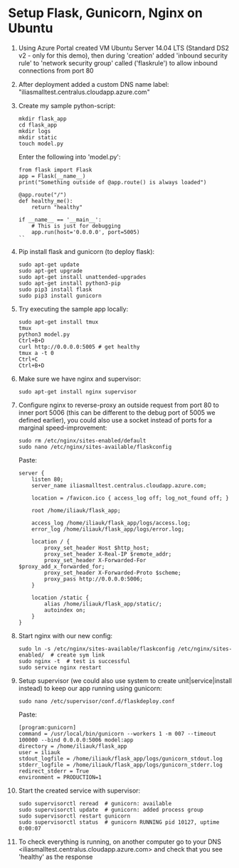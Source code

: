 # Setup Flask, Gunicorn, Nginx on Ubuntu 

1. Using Azure Portal created VM Ubuntu Server 14.04 LTS (Standard DS2 v2 - only for this demo), then during 'creation' added 'inbound security rule' to 'network security group' called ('flaskrule') to allow inbound connections from port 80

2. After deployment added a custom DNS name label: "iliasmalltest.centralus.cloudapp.azure.com"

3. Create my sample python-script:
	```
	mkdir flask_app
	cd flask_app
	mkdir logs
	mkdir static
	touch model.py
	```
	Enter the following into 'model.py':
	```
	from flask import Flask
	app = Flask(__name__)
	print("Something outside of @app.route() is always loaded")

	@app.route("/")
	def healthy_me():
		return "healthy"

	if __name__ == '__main__':
		# This is just for debugging
		app.run(host='0.0.0.0', port=5005)
	``

4. Pip install flask and gunicorn (to deploy flask):
	```
	sudo apt-get update
	sudo apt-get upgrade
	sudo apt-get install unattended-upgrades
	sudo apt-get install python3-pip
	sudo pip3 install flask
	sudo pip3 install gunicorn
	```

5. Try executing the sample app locally:
	```
	sudo apt-get install tmux
	tmux
	python3 model.py
	Ctrl+B+D
	curl http://0.0.0.0:5005 # get healthy
	tmux a -t 0
	Ctrl+C
	Ctrl+B+D

6. Make sure we have nginx and supervisor:
	```
	sudo apt-get install nginx supervisor
	```
7. Configure nginx to reverse-proxy an outside request from port 80 to inner port 5006 (this can be different to the debug port of 5005 we defined earlier), you could also use a socket instead of ports for a marginal speed-improvement:
	```
	sudo rm /etc/nginx/sites-enabled/default
	sudo nano /etc/nginx/sites-available/flaskconfig
	```
	Paste:
	```
	server {
	    listen 80;
	    server_name iliasmalltest.centralus.cloudapp.azure.com;

	    location = /favicon.ico { access_log off; log_not_found off; }

	    root /home/iliauk/flask_app;

	    access_log /home/iliauk/flask_app/logs/access.log;
	    error_log /home/iliauk/flask_app/logs/error.log;

	    location / {
	        proxy_set_header Host $http_host;
	        proxy_set_header X-Real-IP $remote_addr;
	        proxy_set_header X-Forwarded-For $proxy_add_x_forwarded_for;
	        proxy_set_header X-Forwarded-Proto $scheme;
	        proxy_pass http://0.0.0.0:5006;
	    }

	    location /static {
	        alias /home/iliauk/flask_app/static/;
	        autoindex on;
	    }
	}
	```
8. Start nginx with our new config:
	```
	sudo ln -s /etc/nginx/sites-available/flaskconfig /etc/nginx/sites-enabled/  # create sym link
	sudo nginx -t  # test is successful 
	sudo service nginx restart
	```

8. Setup supervisor (we could also use system to create unit|service|install instead) to keep our app running using gunicorn:
	```
	sudo nano /etc/supervisor/conf.d/flaskdeploy.conf
	```
	Paste:
	```
	[program:gunicorn]
	command = /usr/local/bin/gunicorn --workers 1 -m 007 --timeout 100000 --bind 0.0.0.0:5006 model:app
	directory = /home/iliauk/flask_app
	user = iliauk
	stdout_logfile = /home/iliauk/flask_app/logs/gunicorn_stdout.log
	stderr_logfile = /home/iliauk/flask_app/logs/gunicorn_stderr.log
	redirect_stderr = True
	environment = PRODUCTION=1
	```

9. Start the created service with supervisor:
	```
   	sudo supervisorctl reread  # gunicorn: available
    sudo supervisorctl update  # gunicorn: added process group
    sudo supervisorctl restart gunicorn
	sudo supervisorctl status  # gunicorn RUNNING pid 10127, uptime 0:00:07
	```

10. To check everything is running, on another computer go to your DNS <iliasmalltest.centralus.cloudapp.azure.com> and check that you see 'healthy' as the response